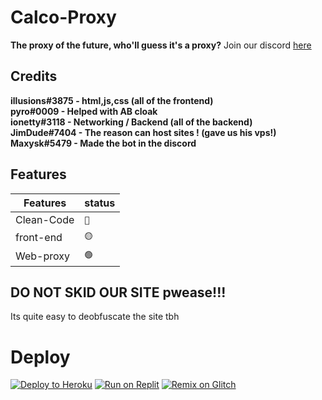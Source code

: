# Calco-Proxy
**The proxy of the future, who'll guess it's a proxy?**
Join our discord [here](https://discord.gg/udNPgGXjws)
## Credits
<strong>illusions#3875 - html,js,css (all of the frontend)</strong><br>
<strong>pyro#0009 - Helped with AB cloak</strong><br>
<strong>ionetty#3118 - Networking / Backend (all of the backend)</strong><br>
<strong>JimDude#7404 - The reason can host sites ! (gave us his vps!)</strong><br>
<strong>Maxysk#5479 - Made the bot in the discord</strong><br>

## Features

| Features      | status       |
| ------------- |:-------------|
| Clean-Code    | `🔴`         |
| front-end     | `🟡`         |
| Web-proxy     | `🟢`         |

## DO NOT SKID OUR SITE pwease!!!
Its quite easy to deobfuscate the site tbh
# Deploy
[![Deploy to Heroku](https://raw.githubusercontent.com/BinBashBanana/deploy-buttons/master/buttons/remade/heroku.svg)](https://heroku.com/deploy/?template=https://github.com/Calco-Proxy/Calco-Proxy-pub)
[![Run on Replit](https://raw.githubusercontent.com/BinBashBanana/deploy-buttons/master/buttons/remade/replit.svg)](https://replit.com/github/Calco-Proxy/Calco-Proxy-pub)
[![Remix on Glitch](https://raw.githubusercontent.com/BinBashBanana/deploy-buttons/master/buttons/remade/glitch.svg)](https://glitch.com/edit/#!/import/github/Calco-Proxy/Calco-Proxy-pub)
